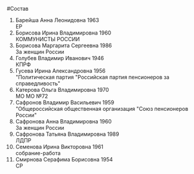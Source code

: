 #Состав
1. Барейша Анна Леонидовна 1963   
    ЕР
2. Борисова Ирина Владимировна 1960   
    КОММУНИСТЫ РОССИИ
3. Борисова Маргарита Сергеевна 1986   
    За женщин России
4. Голубев Владимир Иванович 1946   
    КПРФ
5. Гусева Ирина Александровна 1956   
    "Политическая партия "Российская партия пенсионеров за справедливость"
6. Катерова Ольга Владимировна 1970   
    МО МО №72
7. Сафронов Владимир Васильевич 1959   
    "Общероссийская общественная организация "Союз пенсионеров России"
8. Сафронова Анна Владимировна 1960   
    За женщин России
9. Сафронова Татьяна Владимировна 1989   
    ЛДПР
10. Семенова Ирина Викторовна 1961   
    собрание-работа
11. Смирнова Серафима Борисовна 1954   
    СР
